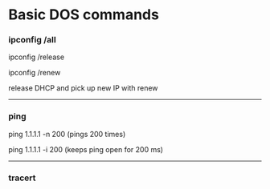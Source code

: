 # Basic DOS commands

### ipconfig /all

ipconfig /release

ipconfig /renew

release DHCP and pick up new IP with renew

---

### ping

ping 1.1.1.1 -n 200 (pings 200 times)

ping 1.1.1.1 -i 200 (keeps ping open for 200 ms)

---

### tracert



